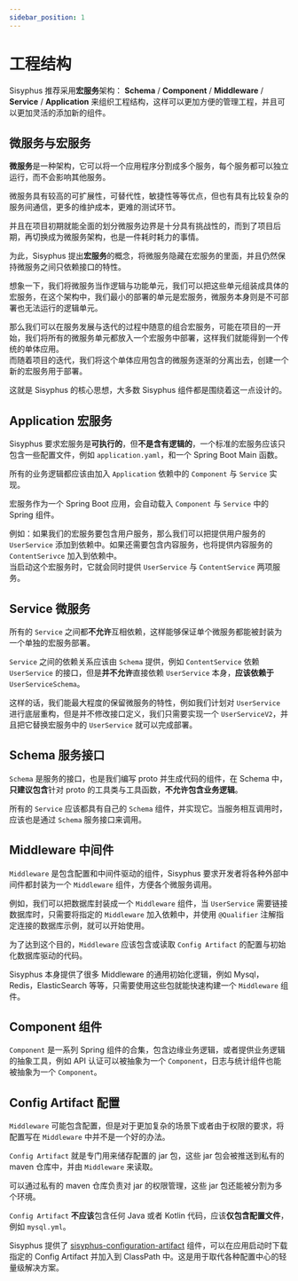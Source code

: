 ```yaml
---
sidebar_position: 1
---
```


# 工程结构

Sisyphus 推荐采用**宏服务**架构： **Schema** / **Component** / **Middleware** / **Service** / **Application**
来组织工程结构，这样可以更加方便的管理工程，并且可以更加灵活的添加新的组件。

## 微服务与宏服务

**微服务**是一种架构，它可以将一个应用程序分割成多个服务，每个服务都可以独立运行，而不会影响其他服务。

微服务具有较高的可扩展性，可替代性，敏捷性等等优点，但也有具有比较复杂的服务间通信，更多的维护成本，更难的测试环节。

并且在项目初期就能全面的划分微服务边界是十分具有挑战性的，而到了项目后期，再切换成为微服务架构，也是一件耗时耗力的事情。

为此，Sisyphus 提出**宏服务**的概念，将微服务隐藏在宏服务的里面，并且仍然保持微服务之间只依赖接口的特性。

想象一下，我们将微服务当作逻辑与功能单元，我们可以把这些单元组装成具体的宏服务，在这个架构中，我们最小的部署的单元是宏服务，微服务本身则是不可部署也无法运行的逻辑单元。

那么我们可以在服务发展与迭代的过程中随意的组合宏服务，可能在项目的一开始，我们将所有的微服务单元都放入一个宏服务中部署，这样我们就能得到一个传统的单体应用。  
而随着项目的迭代，我们将这个单体应用包含的微服务逐渐的分离出去，创建一个新的宏服务用于部署。

这就是 Sisyphus 的核心思想，大多数 Sisyphus 组件都是围绕着这一点设计的。

## Application 宏服务

Sisyphus 要求宏服务是**可执行的**，但**不是含有逻辑的**，一个标准的宏服务应该只包含一些配置文件，例如 `application.yaml`，和一个 Spring Boot Main 函数。

所有的业务逻辑都应该由加入 `Application` 依赖中的 `Component` 与 `Service` 实现。

宏服务作为一个 Spring Boot 应用，会自动载入 `Component` 与 `Service` 中的 Spring 组件。

例如：如果我们的宏服务要包含用户服务，那么我们可以把提供用户服务的 `UserService` 添加到依赖中。如果还需要包含内容服务，也将提供内容服务的 `ContentSerivce` 加入到依赖中。  
当启动这个宏服务时，它就会同时提供 `UserService` 与 `ContentService` 两项服务。

## Service 微服务

所有的 `Service` 之间都**不允许**互相依赖，这样能够保证单个微服务都能被封装为一个单独的宏服务部署。

`Service` 之间的依赖关系应该由 `Schema` 提供，例如 `ContentService` 依赖 `UserService` 的接口，但是**并不允许**直接依赖 `UserService` 本身，**应该依赖于** `UserServiceSchema`。

这样的话，我们能最大程度的保留微服务的特性，例如我们计划对 `UserService` 进行底层重构，但是并不修改接口定义，我们只需要实现一个 `UserServiceV2`，并且把它替换宏服务中的 `UserService` 就可以完成部署。

## Schema 服务接口

`Schema` 是服务的接口，也是我们编写 proto 并生成代码的组件，在 Schema 中，**只建议包含**针对 proto 的工具类与工具函数，**不允许包含业务逻辑**。

所有的 `Service` 应该都具有自己的 `Schema` 组件，并实现它。当服务相互调用时，应该也是通过 `Schema` 服务接口来调用。

## Middleware 中间件

`Middleware` 是包含配置和中间件驱动的组件，Sisyphus 要求开发者将各种外部中间件都封装为一个 `Middleware` 组件，方便各个微服务调用。

例如，我们可以把数据库封装成一个 `Middleware` 组件，当 `UserService` 需要链接数据库时，只需要将指定的 `Middleware` 加入依赖中，并使用 `@Qualifier` 注解指定连接的数据库示例，就可以开始使用。

为了达到这个目的，`Middleware` 应该包含或读取 `Config Artifact` 的配置与初始化数据库驱动的代码。

Sisyphus 本身提供了很多 Middleware 的通用初始化逻辑，例如 Mysql，Redis，ElasticSearch 等等，只需要使用这些包就能快速构建一个 `Middleware` 组件。

## Component 组件

`Component` 是一系列 Spring 组件的合集，包含边缘业务逻辑，或者提供业务逻辑的抽象工具，例如 API 认证可以被抽象为一个 `Component`，日志与统计组件也能被抽象为一个 `Component`。

## Config Artifact 配置

`Middleware` 可能包含配置，但是对于更加复杂的场景下或者由于权限的要求，将配置写在 `Middleware` 中并不是一个好的办法。

`Config Artifact` 就是专门用来储存配置的 jar 包，这些 jar 包会被推送到私有的 maven 仓库中，并由 `Middleware` 来读取。

可以通过私有的 maven 仓库负责对 jar 的权限管理，这些 jar 包还能被分割为多个环境。

`Config Artifact` **不应该**包含任何 Java 或者 Kotlin 代码，应该**仅包含配置文件**，例如 `mysql.yml`。

Sisyphus 提供了 [sisyphus-configuration-artifact](https://github.com/ButterCam/sisyphus/tree/master/middleware/sisyphus-configuration-artifact) 组件，可以在应用启动时下载指定的 Config Artifact 并加入到 ClassPath 中。这是用于取代各种配置中心的轻量级解决方案。